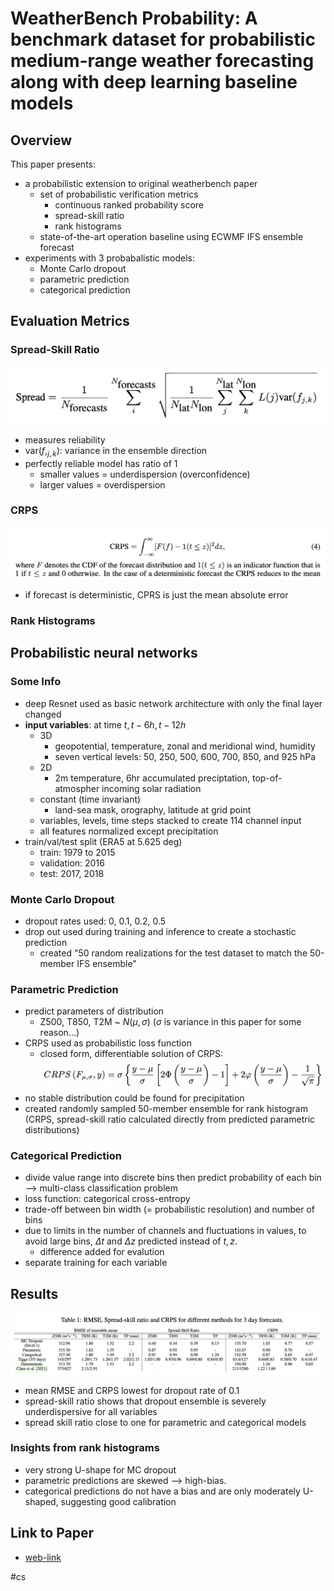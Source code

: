 # WeatherBench Probability: A benchmark dataset for probabilistic medium-range weather forecasting along with deep learning baseline models

## Overview
This paper presents:
- a probabilistic extension to original weatherbench paper 
	- set of probabilistic verification metrics
		- continuous ranked probability score
		- spread-skill ratio
		- rank histograms
	- state-of-the-art operation baseline using ECWMF IFS ensemble forecast
- experiments with 3 probabalistic models:
	- Monte Carlo dropout
	- parametric prediction
	- categorical prediction

## Evaluation Metrics
### Spread-Skill Ratio
![spread formula](images/spread.png)
- measures reliability
- var($f,_{j,k}$): variance in the ensemble direction
- perfectly reliable model has ratio of 1
	- smaller values = underdispersion (overconfidence)
	- larger values = overdispersion

### CRPS
![CRPS formula](images/CRPS.png)
- if forecast is deterministic, CPRS is just the mean absolute error

### Rank Histograms


## Probabilistic neural networks
### Some Info
- deep Resnet used as basic network architecture with only the final layer changed
- **input variables**: at time $t, t-6h, t-12h$
	- 3D
		- geopotential, temperature, zonal and meridional wind, humidity
		- seven vertical levels: 50, 250, 500, 600, 700, 850, and 925 hPa
	- 2D
		- 2m temperature, 6hr accumulated preciptation, top-of-atmospher incoming solar radiation
	- constant (time invariant)
		- land-sea mask, orography, latitude at grid point
	- variables, levels, time steps stacked to create 114 channel input
	- all features normalized except precipitation
- train/val/test split (ERA5 at 5.625 deg)
	- train: 1979 to 2015
	- validation: 2016
	- test: 2017, 2018


### Monte Carlo Dropout
- dropout rates used: 0, 0.1, 0.2, 0.5
- drop out used during training and inference to create a stochastic prediction
	- created "50 random realizations for the test dataset to match the 50-member IFS ensemble"

### Parametric Prediction
- predict parameters of distribution
	- Z500, T850, T2M ~ $N(\mu, \sigma)$ ($\sigma$ is variance in this paper for some reason...)
- CRPS used as probabilistic loss function
  - closed form, differentiable solution of CRPS: ![formula](images/gaussiancrps.png)
- no stable distribution could be found for precipitation
- created randomly sampled 50-member ensemble for rank histogram (CRPS, spread-skill ratio calculated directly from predicted parametric distributions)


### Categorical Prediction
- divide value range into discrete bins then predict probability of each bin --> multi-class classification problem
- loss function: categorical cross-entropy 
- trade-off between bin width (= probabilistic resolution) and number of bins
- due to limits in the number of channels and fluctuations in values, to avoid large bins, $\Delta t$ and $\Delta z$ predicted instead of $t,z$.
	- difference added for evalution
- separate training for each variable

## Results
![results](images/wbprobaresultstable.png)
- mean RMSE and CRPS lowest for dropout rate of 0.1
- spread-skill ratio shows that dropout ensemble is severely underdispersive for all variables
- spread skill ratio close to one for parametric and categorical models


### Insights from rank histograms
- very strong U-shape for MC dropout
- parametric predictions are skewed --> high-bias. 
- categorical predictions do not have a bias and are only moderately U-shaped, suggesting good calibration


## Link to Paper
- [web-link](https://arxiv.org/pdf/2205.00865.pdf)




#cs 


